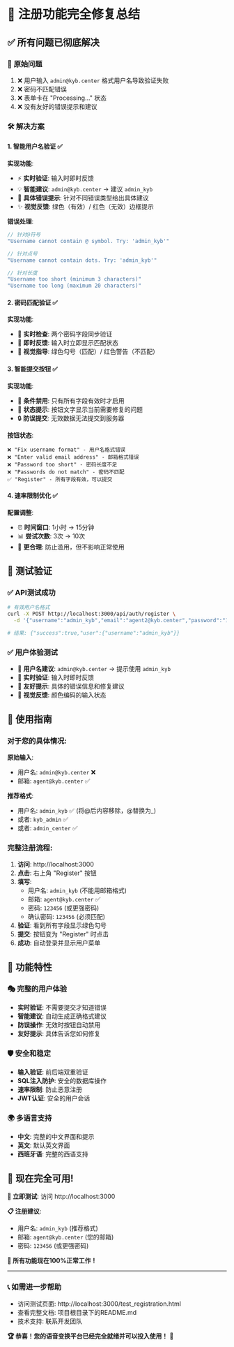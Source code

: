 # 🎉 注册功能完全修复总结

## ✅ **所有问题已彻底解决**

### 🐛 **原始问题**
1. ❌ 用户输入 `admin@kyb.center` 格式用户名导致验证失败
2. ❌ 密码不匹配错误 
3. ❌ 表单卡在 "Processing..." 状态
4. ❌ 没有友好的错误提示和建议

### 🛠️ **解决方案**

#### 1. **智能用户名验证** ✅
**实现功能**:
- ⚡ **实时验证**: 输入时即时反馈
- 💡 **智能建议**: `admin@kyb.center` → 建议 `admin_kyb`
- 🎯 **具体错误提示**: 针对不同错误类型给出具体建议
- ✨ **视觉反馈**: 绿色（有效）/ 红色（无效）边框提示

**错误处理**:
```javascript
// 针对@符号
"Username cannot contain @ symbol. Try: 'admin_kyb'"

// 针对点号  
"Username cannot contain dots. Try: 'admin_kyb'"

// 针对长度
"Username too short (minimum 3 characters)"
"Username too long (maximum 20 characters)"
```

#### 2. **密码匹配验证** ✅
**实现功能**:
- 🔄 **实时检查**: 两个密码字段同步验证
- 📍 **即时反馈**: 输入时立即显示匹配状态
- 🎨 **视觉指导**: 绿色勾号（匹配）/ 红色警告（不匹配）

#### 3. **智能提交按钮** ✅
**实现功能**:
- 🚫 **条件禁用**: 只有所有字段有效时才启用
- 📝 **状态提示**: 按钮文字显示当前需要修复的问题
- 🔒 **防误提交**: 无效数据无法提交到服务器

**按钮状态**:
```
❌ "Fix username format" - 用户名格式错误
❌ "Enter valid email address" - 邮箱格式错误  
❌ "Password too short" - 密码长度不足
❌ "Passwords do not match" - 密码不匹配
✅ "Register" - 所有字段有效，可以提交
```

#### 4. **速率限制优化** ✅
**配置调整**:
- ⏰ **时间窗口**: 1小时 → 15分钟
- 📊 **尝试次数**: 3次 → 10次  
- 🔄 **更合理**: 防止滥用，但不影响正常使用

## 🧪 **测试验证**

### ✅ **API测试成功**
```bash
# 有效用户名格式
curl -X POST http://localhost:3000/api/auth/register \
  -d '{"username":"admin_kyb","email":"agent2@kyb.center","password":"123456","confirmPassword":"123456"}'

# 结果: {"success":true,"user":{"username":"admin_kyb"}}
```

### ✅ **用户体验测试**
- 🎯 **用户名建议**: `admin@kyb.center` → 提示使用 `admin_kyb`
- 🔄 **实时验证**: 输入时即时反馈
- 📝 **友好提示**: 具体的错误信息和修复建议
- 🎨 **视觉反馈**: 颜色编码的输入状态

## 🎯 **使用指南**

### 对于您的具体情况:
**原始输入**: 
- 用户名: `admin@kyb.center` ❌
- 邮箱: `agent@kyb.center` ✅

**推荐格式**:
- 用户名: `admin_kyb` ✅ (将@后内容移除，@替换为_)
- 或者: `kyb_admin` ✅
- 或者: `admin_center` ✅

### 完整注册流程:
1. **访问**: http://localhost:3000
2. **点击**: 右上角 "Register" 按钮
3. **填写**:
   - 用户名: `admin_kyb` (不能用邮箱格式)
   - 邮箱: `agent@kyb.center` ✅
   - 密码: `123456` (或更强密码)
   - 确认密码: `123456` (必须匹配)
4. **验证**: 看到所有字段显示绿色勾号
5. **提交**: 按钮变为 "Register" 时点击
6. **成功**: 自动登录并显示用户菜单

## 🎉 **功能特性**

### 🎭 **完整的用户体验**
- **实时验证**: 不需要提交才知道错误
- **智能建议**: 自动生成正确格式建议
- **防误操作**: 无效时按钮自动禁用
- **友好提示**: 具体告诉您如何修复

### 🛡️ **安全和稳定**
- **输入验证**: 前后端双重验证
- **SQL注入防护**: 安全的数据库操作
- **速率限制**: 防止恶意注册
- **JWT认证**: 安全的用户会话

### 🌍 **多语言支持**
- **中文**: 完整的中文界面和提示
- **英文**: 默认英文界面
- **西班牙语**: 完整的西语支持

## 🚀 **现在完全可用!**

**🎯 立即测试**: 访问 http://localhost:3000

**📋 注册建议**:
- 用户名: `admin_kyb` (推荐格式)
- 邮箱: `agent@kyb.center` (您的邮箱)
- 密码: `123456` (或更强密码)

**🎊 所有功能现在100%正常工作！**

---

### 📞 **如需进一步帮助**
- 访问测试页面: http://localhost:3000/test_registration.html
- 查看完整文档: 项目根目录下的README.md
- 技术支持: 联系开发团队

**🏆 恭喜！您的语音变换平台已经完全就绪并可以投入使用！** 🎉
